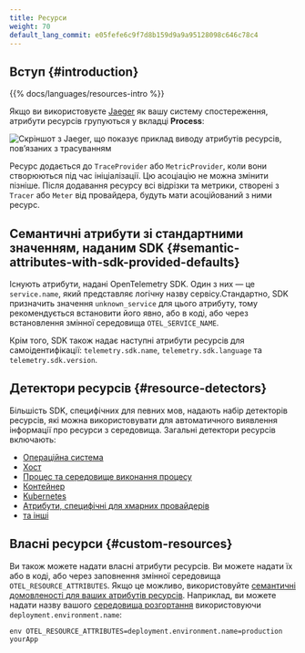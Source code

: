 ```yaml
---
title: Ресурси
weight: 70
default_lang_commit: e05fefe6c9f7d8b159d9a9a95128098c646c78c4
---
```


## Вступ {#introduction}

{{% docs/languages/resources-intro %}}

Якщо ви використовуєте [Jaeger](https://www.jaegertracing.io/) як вашу систему спостереження, атрибути ресурсів групуються у вкладці **Process**:

![Скріншот з Jaeger, що показує приклад виводу атрибутів ресурсів, повʼязаних з трасуванням](screenshot-jaeger-resources.png)

Ресурс додається до `TraceProvider` або `MetricProvider`, коли вони створюються під час ініціалізації. Цю асоціацію не можна змінити пізніше. Після додавання ресурсу всі відрізки та метрики, створені з `Tracer` або `Meter` від провайдера, будуть мати асоційований з ними ресурс.

## Семантичні атрибути зі стандартними значенням, наданим SDK {#semantic-attributes-with-sdk-provided-defaults}

Існують атрибути, надані OpenTelemetry SDK. Один з них — це `service.name`, який представляє логічну назву сервісу.Стандартно, SDK призначить значення `unknown_service` для цього атрибуту, тому рекомендується встановити його явно, або в коді, або через встановлення змінної середовища `OTEL_SERVICE_NAME`.

Крім того, SDK також надає наступні атрибути ресурсів для самоідентифікації: `telemetry.sdk.name`, `telemetry.sdk.language` та `telemetry.sdk.version`.

## Детектори ресурсів {#resource-detectors}

Більшість SDK, специфічних для певних мов, надають набір детекторів ресурсів, які можна використовувати для автоматичного виявлення інформації про ресурси з середовища. Загальні детектори ресурсів включають:

- [Операційна система](/docs/specs/semconv/resource/os/)
- [Хост](/docs/specs/semconv/resource/host/)
- [Процес та середовище виконання процесу](/docs/specs/semconv/resource/process/)
- [Контейнер](/docs/specs/semconv/resource/container/)
- [Kubernetes](/docs/specs/semconv/resource/k8s/)
- [Атрибути, специфічні для хмарних провайдерів](/docs/specs/semconv/resource/#cloud-provider-specific-attributes)
- [та інші](/docs/specs/semconv/resource/)

## Власні ресурси {#custom-resources}

Ви також можете надати власні атрибути ресурсів. Ви можете надати їх або в коді, або через заповнення змінної середовища `OTEL_RESOURCE_ATTRIBUTES`. Якщо це можливо, використовуйте [семантичні домовленості для ваших атрибутів ресурсів](/docs/specs/semconv/resource). Наприклад, ви можете надати назву вашого [середовища розгортання](/docs/specs/semconv/resource/deployment-environment/) використовуючи `deployment.environment.name`:

```shell
env OTEL_RESOURCE_ATTRIBUTES=deployment.environment.name=production yourApp
```
